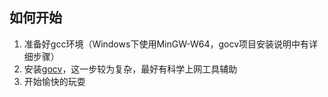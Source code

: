 ## 如何开始

1) 准备好gcc环境（Windows下使用MinGW-W64，gocv项目安装说明中有详细步骤）
2) 安装[gocv](https://github.com/hybridgroup/gocv)，这一步较为复杂，最好有科学上网工具辅助
3) 开始愉快的玩耍